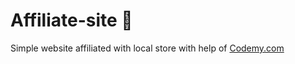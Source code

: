 # Affiliate-site :money_mouth_face:                                                                                                                                                                                                                    
Simple website affiliated with local store
 with help of <a href="http://johnelder.com/">Codemy.com</a>
